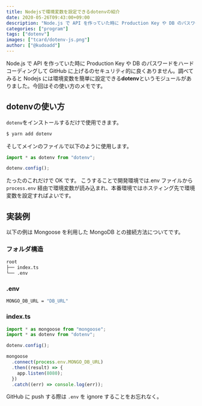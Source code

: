 ```yaml
---
title: Nodejsで環境変数を設定できるdotenvの紹介
date: 2020-05-26T09:43:00+09:00
description: "Node.js で API を作っていた時に Production Key や DB のパスワードをハードコーディングして GitHub に上げてしまうのは気が引けた。調べてみると Nodejs には環境変数を簡単に設定できるdotenvというモジュールがあったので使い方のメモです。"
categories: ["program"]
tags: ["dotenv"]
images: ["tcard/dotenv-js.png"]
author: ["@kudoadd"]
---
```


Node.js で API を作っていた時に Production Key や DB のパスワードをハードコーディングして GitHub に上げるのセキュリティ的に良くありません。調べてみると Nodejs には環境変数を簡単に設定できる**dotenv**というモジュールがありました。今回はその使い方のメモです。

## dotenvの使い方

`dotenv`をインストールするだけで使用できます。

```bash
$ yarn add dotenv
```

そしてメインのファイルで以下のように使用します。

```typescript
import * as dotenv from "dotenv";

dotenv.config();
```

たったのこれだけで OK です。
こうすることで開発環境では.env ファイルから `process.env` 経由で環境変数が読み込まれ、本番環境ではホスティング先で環境変数を設定すればよいです。

## 実装例

以下の例は Mongoose を利用した MongoDB との接続方法についてです。

### フォルダ構造

```reStructuredText
root
├── index.ts
└── .env
```

### .env

```bash
MONGO_DB_URL = "DB_URL"
```

### index.ts

```typescript
import * as mongoose from "mongoose";
import * as dotenv from "dotenv";

dotenv.config();

mongoose
  .connect(process.env.MONGO_DB_URL)
  .then((result) => {
    app.listen(8080);
  })
  .catch((err) => console.log(err));
```

GitHub に push する際は `.env` を ignore することをお忘れなく。
